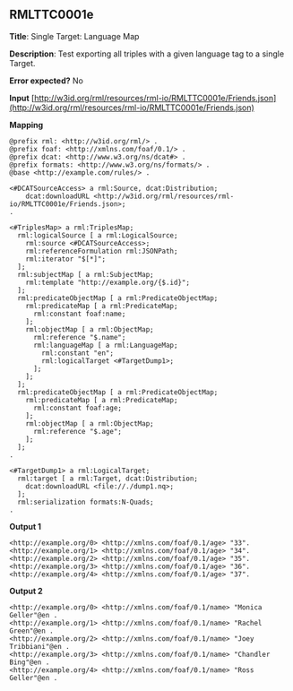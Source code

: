## RMLTTC0001e

**Title**: Single Target: Language Map

**Description**: Test exporting all triples with a given language tag to a single Target.

**Error expected?** No

**Input**
 [http://w3id.org/rml/resources/rml-io/RMLTTC0001e/Friends.json](http://w3id.org/rml/resources/rml-io/RMLTTC0001e/Friends.json)

**Mapping**
```
@prefix rml: <http://w3id.org/rml/> .
@prefix foaf: <http://xmlns.com/foaf/0.1/> .
@prefix dcat: <http://www.w3.org/ns/dcat#> .
@prefix formats: <http://www.w3.org/ns/formats/> .
@base <http://example.com/rules/> .

<#DCATSourceAccess> a rml:Source, dcat:Distribution;
    dcat:downloadURL <http://w3id.org/rml/resources/rml-io/RMLTTC0001e/Friends.json>;
.

<#TriplesMap> a rml:TriplesMap;
  rml:logicalSource [ a rml:LogicalSource;
    rml:source <#DCATSourceAccess>;
    rml:referenceFormulation rml:JSONPath;
    rml:iterator "$[*]";
  ];
  rml:subjectMap [ a rml:SubjectMap;
    rml:template "http://example.org/{$.id}";
  ];
  rml:predicateObjectMap [ a rml:PredicateObjectMap;
    rml:predicateMap [ a rml:PredicateMap;
      rml:constant foaf:name;
    ];
    rml:objectMap [ a rml:ObjectMap;
      rml:reference "$.name";
      rml:languageMap [ a rml:LanguageMap;
        rml:constant "en";
        rml:logicalTarget <#TargetDump1>;
      ];
    ];
  ];
  rml:predicateObjectMap [ a rml:PredicateObjectMap;
    rml:predicateMap [ a rml:PredicateMap;
      rml:constant foaf:age;
    ];
    rml:objectMap [ a rml:ObjectMap;
      rml:reference "$.age";
    ];
  ];
.

<#TargetDump1> a rml:LogicalTarget;
  rml:target [ a rml:Target, dcat:Distribution;
    dcat:downloadURL <file://./dump1.nq>;
  ];
  rml:serialization formats:N-Quads;
.

```

**Output 1**
```
<http://example.org/0> <http://xmlns.com/foaf/0.1/age> "33".
<http://example.org/1> <http://xmlns.com/foaf/0.1/age> "34".
<http://example.org/2> <http://xmlns.com/foaf/0.1/age> "35".
<http://example.org/3> <http://xmlns.com/foaf/0.1/age> "36".
<http://example.org/4> <http://xmlns.com/foaf/0.1/age> "37".

```

**Output 2**
```
<http://example.org/0> <http://xmlns.com/foaf/0.1/name> "Monica Geller"@en .
<http://example.org/1> <http://xmlns.com/foaf/0.1/name> "Rachel Green"@en .
<http://example.org/2> <http://xmlns.com/foaf/0.1/name> "Joey Tribbiani"@en .
<http://example.org/3> <http://xmlns.com/foaf/0.1/name> "Chandler Bing"@en .
<http://example.org/4> <http://xmlns.com/foaf/0.1/name> "Ross Geller"@en .

```


